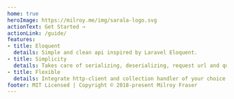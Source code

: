 ```yaml
---
home: true
heroImage: https://milroy.me/img/sarala-logo.svg
actionText: Get Started →
actionLink: /guide/
features:
- title: Eloquent
  details: Simple and clean api inspired by Laravel Eloquent.
- title: Simplicity
  details: Takes care of serializing, deserializing, request url and query building.
- title: Flexible
  details: Integrate http-client and collection handler of your choice.
footer: MIT Licensed | Copyright © 2018-present Milroy Fraser
---
```


